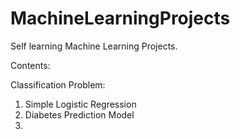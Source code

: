 # MachineLearningProjects
Self learning Machine Learning Projects.


Contents:

Classification Problem:

1. Simple Logistic Regression
2. Diabetes Prediction Model
3. 

